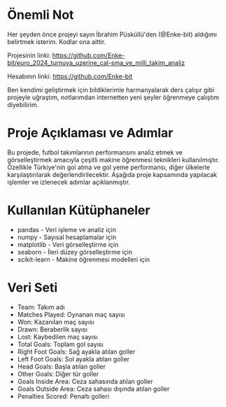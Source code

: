 # Önemli Not
Her şeyden önce projeyi sayın İbrahim Püsküllü'den (@Enke-bit) aldığımı belirtmek isterim. Kodlar ona aittir.

Projesinin linki: https://github.com/Enke-bit/euro_2024_turnuva_uzerine_cal-sma_ve_milli_takim_analiz

Hesabının linki: https://github.com/Enke-bit

Ben kendimi geliştirmek için bildiklerimle harmanyalarak ders çalışır gibi projeyle uğraştım, notlarımdan internetten yeni şeyler öğrenmeye çalıştım diyebilirim.

# Proje Açıklaması ve Adımlar
Bu projede, futbol takımlarının performansını analiz etmek ve görselleştirmek amacıyla çeşitli makine öğrenmesi teknikleri kullanılmıştır. Özellikle Türkiye'nin gol atma ve gol yeme performansı, diğer ülkelerle karşılaştırılarak değerlendirilecektir. Aşağıda proje kapsamında yapılacak işlemler ve izlenecek adımlar açıklanmıştır.

# Kullanılan Kütüphaneler
* pandas - Veri işleme ve analiz için
* numpy - Sayısal hesaplamalar için
* matplotlib - Veri görselleştirme için
* seaborn - İleri düzey görselleştirme için
* scikit-learn - Makine öğrenmesi modelleri için

# Veri Seti
* Team: Takım adı
* Matches Played: Oynanan maç sayısı
* Won: Kazanılan maç sayısı
* Drawn: Beraberlik sayısı
* Lost: Kaybedilen maç sayısı
* Total Goals: Toplam gol sayısı
* Right Foot Goals: Sağ ayakla atılan goller
* Left Foot Goals: Sol ayakla atılan goller
* Head Goals: Başla atılan goller
* Other Goals: Diğer tür goller
* Goals Inside Area: Ceza sahasında atılan goller
* Goals Outside Area: Ceza sahası dışında atılan goller
* Penalties Scored: Penaltı golleri

